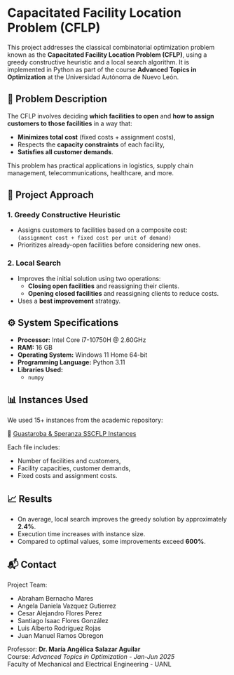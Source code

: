 # Capacitated Facility Location Problem (CFLP)

This project addresses the classical combinatorial optimization problem known as the **Capacitated Facility Location Problem (CFLP)**, using a greedy constructive heuristic and a local search algorithm. It is implemented in Python as part of the course **Advanced Topics in Optimization** at the Universidad Autónoma de Nuevo León.

## 📌 Problem Description

The CFLP involves deciding **which facilities to open** and **how to assign customers to those facilities** in a way that:
- **Minimizes total cost** (fixed costs + assignment costs),
- Respects the **capacity constraints** of each facility,
- **Satisfies all customer demands**.

This problem has practical applications in logistics, supply chain management, telecommunications, healthcare, and more.

## 🧠 Project Approach

### 1. **Greedy Constructive Heuristic**
- Assigns customers to facilities based on a composite cost:  
  `(assignment cost + fixed cost per unit of demand)`
- Prioritizes already-open facilities before considering new ones.

### 2. **Local Search**
- Improves the initial solution using two operations:
  - **Closing open facilities** and reassigning their clients.
  - **Opening closed facilities** and reassigning clients to reduce costs.
- Uses a **best improvement** strategy.

## ⚙️ System Specifications

- **Processor:** Intel Core i7-10750H @ 2.60GHz  
- **RAM:** 16 GB  
- **Operating System:** Windows 11 Home 64-bit  
- **Programming Language:** Python 3.11  
- **Libraries Used:**  
  - `numpy`  

## 📊 Instances Used

We used 15+ instances from the academic repository:

🔗 [Guastaroba & Speranza SSCFLP Instances](https://or-brescia.unibs.it/instances/instances_sscflp)

Each file includes:
- Number of facilities and customers,
- Facility capacities, customer demands,
- Fixed costs and assignment costs.

## 📈 Results

- On average, local search improves the greedy solution by approximately **2.4%**.
- Execution time increases with instance size.
- Compared to optimal values, some improvements exceed **600%**.

## 📬 Contact

Project Team:
- Abraham Bernacho Mares
- Angela Daniela Vazquez Gutierrez
- Cesar Alejandro Flores Perez
- Santiago Isaac Flores González
- Luis Alberto Rodríguez Rojas
- Juan Manuel Ramos Obregon

Professor: **Dr. María Angélica Salazar Aguilar**  
Course: *Advanced Topics in Optimization - Jan-Jun 2025*  
Faculty of Mechanical and Electrical Engineering - UANL
